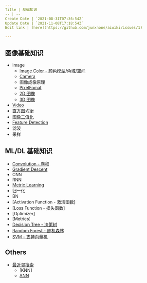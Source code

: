 ```yaml
---
Title | 基础知识
-- | --
Create Date | `2021-08-31T07:36:54Z`
Update Date | `2021-11-08T17:18:54Z`
Edit link | [here](https://github.com/junxnone/aiwiki/issues/1)

---
```

## 图像基础知识

- Image
  - [Image Color - 颜色模型/色域/空间](./Image_Color)
  - [Camera](/Camera)
  - 图像成像原理
  - [PixelFomat](/PixelFormat)
  - [2D 图像](./2D_Images)
  - [3D 图像](./3D_Images)
- [Video](./Video)
- [直方图均衡](/Histogram_Equalization)
- [图像二值化](/Image_Thresholding)
- [Feature Detection](/Feature_Detection)
- 滤波
- 采样

## ML/DL 基础知识

- [Convolution - 卷积](/Convolution_Summary.md)
- [Gradient Descent](https://github.com/junxnone/ml/issues/89)
- CNN
- RNN
- [Metric Learning](https://github.com/junxnone/tech-io/issues/610)
- 归一化
- BN
- [Activation Function - 激活函数]
- [Loss Function - 损失函数]
- [Optimizer]
- [Metrics]
- [Decision Tree - 决策树](/Decision_Tree)
- [Random Forest - 随机森林](/Random_Forest)
- [SVM - 支持向量机](/SVM)


## Others

- [最近邻搜索](/Nearest_Neighbor_Search)
  - [KNN]
  - [ANN](/Approximate_Nearest_Neighbor)
